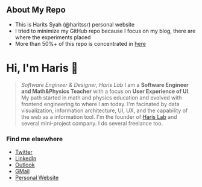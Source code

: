 ## About My Repo

- This is Harits Syah (@haritssr) personal website
- I tried to minimize my GitHub repo because I focus on my blog, there are where the experiments placed
- More than 50%+ of this repo is concentrated in [here](https://github.com/haritssr/haritssr/tree/main/pages/experiments)

# Hi, I'm Haris 👋

> _Software Engineer & Designer, Haris Lab_
> I am a **Software Engineer and Math&Physics Teacher** with a focus on **User Experience of UI**. My path started in math and physics education and evolved with frontend engineering to where I am today. I'm facinated by data visualization, information architecture, UI, UX, and the capability of the web as a information tool. I'm the founder of [Haris Lab](https://harislab.com) and several mini-project company. I do several freelance too.

### Find me elsewhere

- [Twitter](https://twitter.com/haritssr)
- [LinkedIn](https://www.linkedin.com/in/haritssr)
- [Outlook](mailto:haritssr@outlook.co.id)
- [GMail](mailto:haritssr@gmail.com)
- [Personal Website](https://www.haritssr.com)
